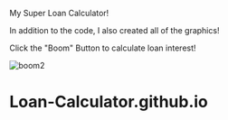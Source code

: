 My Super Loan Calculator! 

In addition to the code, I also created all of the graphics! 

Click the "Boom" Button to calculate loan interest!


![boom2](https://user-images.githubusercontent.com/62685988/112189684-7c94af00-8bc1-11eb-973d-69a74515ff65.png)



# Loan-Calculator.github.io
